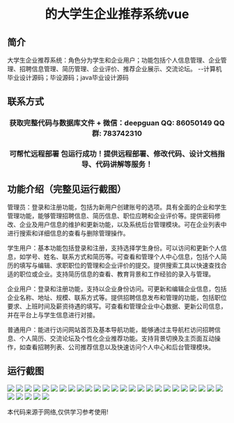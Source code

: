 <p><h1 align="center">的大学生企业推荐系统vue</h1></p>

## 简介
大学生企业推荐系统：角色分为学生和企业用户；功能包括个人信息管理、企业管理、招聘信息管理、简历管理、企业评价、推荐企业展示、交流论坛。    --计算机毕业设计源码；毕设源码；java毕业设计源码


## 联系方式
<p><h3 align="center">获取完整代码与数据库文件 + 微信：deepguan QQ: 86050149 QQ群: 783742310</h3></p>
<p><h3 align="center">可帮忙远程部署 包运行成功！提供远程部署、修改代码、设计文档指导、代码讲解等服务！</h3></p>

## 功能介绍（完整见运行截图）
管理员：登录和注册功能，包括为新用户创建账号的选项。具有全面的企业和学生管理功能，能够管理招聘信息、简历信息、职位应聘和企业评价等。提供密码修改、企业及用户信息的维护和更新功能，以及系统后台管理模块。可在企业列表中进行搜索和详细信息的查看与删除管理操作。

学生用户：基本功能包括登录和注册，支持选择学生身份。可以访问和更新个人信息，如学号、姓名、联系方式和简历等。可查看和管理个人中心信息，包括个人简历的填写与编辑、求职职位的管理和企业评价的提交。提供搜索工具以快速查找合适的职位或企业。支持简历信息的查看、教育背景和工作经验的录入与管理。

企业用户：登录和注册功能，支持以企业身份访问。可更新和编辑企业信息，包括企业名称、地址、规模、联系方式等。提供招聘信息发布和管理的功能，包括职位要求、上班时间及薪资待遇的填写。可查看和管理企业中心数据、更新公司信息，并在平台上与学生信息进行对接。

普通用户：能进行访问网站首页及基本导航功能，能够通过主导航栏访问招聘信息、个人简历、交流论坛及个性化企业推荐功能。支持背景切换及主页面互动操作，如查看招聘列表、公司推荐信息以及快速访问个人中心和后台管理模块。


## 运行截图
![](https://bs-1329754181.cos.ap-shanghai.myqcloud.com/ssm/UniversityStudentEnterpriseRecommendationSystem/img/001.jpg)
![](https://bs-1329754181.cos.ap-shanghai.myqcloud.com/ssm/UniversityStudentEnterpriseRecommendationSystem/img/002.jpg)
![](https://bs-1329754181.cos.ap-shanghai.myqcloud.com/ssm/UniversityStudentEnterpriseRecommendationSystem/img/003.jpg)
![](https://bs-1329754181.cos.ap-shanghai.myqcloud.com/ssm/UniversityStudentEnterpriseRecommendationSystem/img/004.jpg)
![](https://bs-1329754181.cos.ap-shanghai.myqcloud.com/ssm/UniversityStudentEnterpriseRecommendationSystem/img/005.jpg)
![](https://bs-1329754181.cos.ap-shanghai.myqcloud.com/ssm/UniversityStudentEnterpriseRecommendationSystem/img/006.jpg)
![](https://bs-1329754181.cos.ap-shanghai.myqcloud.com/ssm/UniversityStudentEnterpriseRecommendationSystem/img/007.jpg)
![](https://bs-1329754181.cos.ap-shanghai.myqcloud.com/ssm/UniversityStudentEnterpriseRecommendationSystem/img/008.jpg)
![](https://bs-1329754181.cos.ap-shanghai.myqcloud.com/ssm/UniversityStudentEnterpriseRecommendationSystem/img/009.jpg)
![](https://bs-1329754181.cos.ap-shanghai.myqcloud.com/ssm/UniversityStudentEnterpriseRecommendationSystem/img/010.jpg)
![](https://bs-1329754181.cos.ap-shanghai.myqcloud.com/ssm/UniversityStudentEnterpriseRecommendationSystem/img/011.jpg)
![](https://bs-1329754181.cos.ap-shanghai.myqcloud.com/ssm/UniversityStudentEnterpriseRecommendationSystem/img/012.jpg)
![](https://bs-1329754181.cos.ap-shanghai.myqcloud.com/ssm/UniversityStudentEnterpriseRecommendationSystem/img/013.jpg)
![](https://bs-1329754181.cos.ap-shanghai.myqcloud.com/ssm/UniversityStudentEnterpriseRecommendationSystem/img/014.jpg)
![](https://bs-1329754181.cos.ap-shanghai.myqcloud.com/ssm/UniversityStudentEnterpriseRecommendationSystem/img/015.jpg)
![](https://bs-1329754181.cos.ap-shanghai.myqcloud.com/ssm/UniversityStudentEnterpriseRecommendationSystem/img/016.jpg)
![](https://bs-1329754181.cos.ap-shanghai.myqcloud.com/ssm/UniversityStudentEnterpriseRecommendationSystem/img/017.jpg)
![](https://bs-1329754181.cos.ap-shanghai.myqcloud.com/ssm/UniversityStudentEnterpriseRecommendationSystem/img/018.jpg)
![](https://bs-1329754181.cos.ap-shanghai.myqcloud.com/ssm/UniversityStudentEnterpriseRecommendationSystem/img/019.jpg)
![](https://bs-1329754181.cos.ap-shanghai.myqcloud.com/ssm/UniversityStudentEnterpriseRecommendationSystem/img/020.jpg)
![](https://bs-1329754181.cos.ap-shanghai.myqcloud.com/ssm/UniversityStudentEnterpriseRecommendationSystem/img/021.jpg)
![](https://bs-1329754181.cos.ap-shanghai.myqcloud.com/ssm/UniversityStudentEnterpriseRecommendationSystem/img/022.jpg)
![](https://bs-1329754181.cos.ap-shanghai.myqcloud.com/ssm/UniversityStudentEnterpriseRecommendationSystem/img/023.jpg)
![](https://bs-1329754181.cos.ap-shanghai.myqcloud.com/ssm/UniversityStudentEnterpriseRecommendationSystem/img/024.jpg)
![](https://bs-1329754181.cos.ap-shanghai.myqcloud.com/ssm/UniversityStudentEnterpriseRecommendationSystem/img/025.jpg)
![](https://bs-1329754181.cos.ap-shanghai.myqcloud.com/ssm/UniversityStudentEnterpriseRecommendationSystem/img/026.jpg)
![](https://bs-1329754181.cos.ap-shanghai.myqcloud.com/ssm/UniversityStudentEnterpriseRecommendationSystem/img/027.jpg)
![](https://bs-1329754181.cos.ap-shanghai.myqcloud.com/ssm/UniversityStudentEnterpriseRecommendationSystem/img/028.jpg)
![](https://bs-1329754181.cos.ap-shanghai.myqcloud.com/ssm/UniversityStudentEnterpriseRecommendationSystem/img/029.jpg)
![](https://bs-1329754181.cos.ap-shanghai.myqcloud.com/ssm/UniversityStudentEnterpriseRecommendationSystem/img/030.jpg)

<p>本代码来源于网络,仅供学习参考使用!</p>
